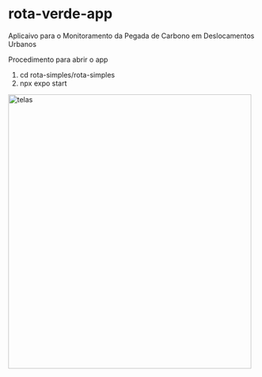 # rota-verde-app

Aplicaivo para o Monitoramento da Pegada de Carbono em Deslocamentos Urbanos

Procedimento para abrir o app
1. cd rota-simples/rota-simples
2. npx expo start
   
<img width="491" height="554" alt="telas" src="https://github.com/user-attachments/assets/418e9bef-0035-4e36-8479-5d4b677d246c" />
